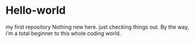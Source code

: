 # Hello-world
my first repository
Nothing new here. just checking things out. By the way, i'm a total beginner to this whole coding world.

